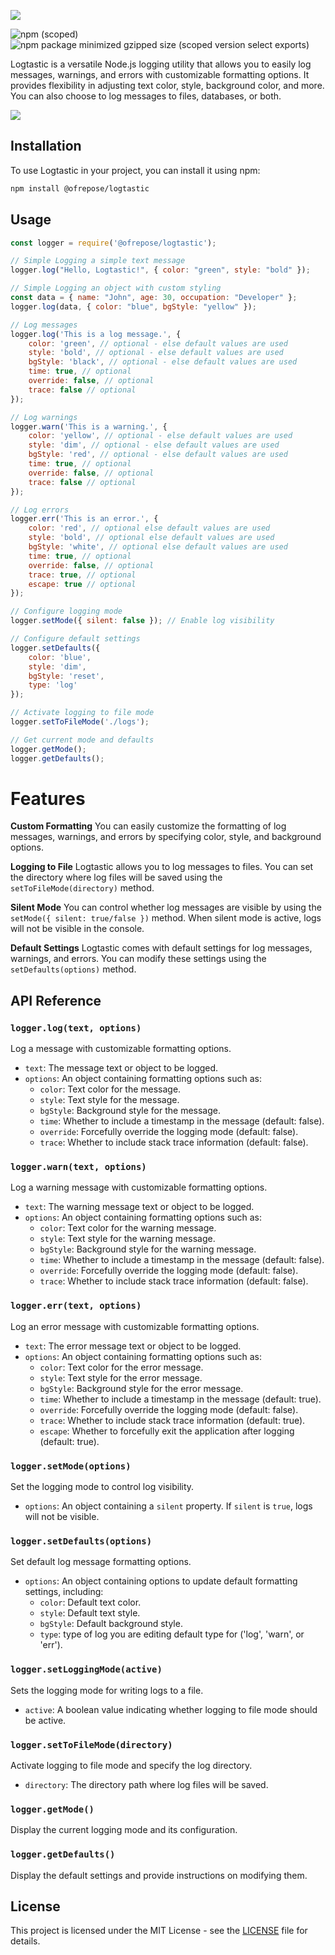 [<img src="https://github.com/Ofrepose/Ofrepose/blob/master/imgs/logtastic2.jpg">](https://github.com/Ofrepose/Ofrepose/blob/master/imgs/logtastic2.jpg)

![npm (scoped)](https://img.shields.io/npm/v/%40ofrepose/logtastic)![npm package minimized gzipped size (scoped version select exports)](https://img.shields.io/bundlejs/size/%40ofrepose/logtastic%401.0.1)

Logtastic is a versatile Node.js logging utility that allows you to easily log messages, warnings, and errors with customizable formatting options. It provides flexibility in adjusting text color, style, background color, and more. You can also choose to log messages to files, databases, or both.

[<img src="https://github.com/Ofrepose/Ofrepose/blob/master/imgs/logtasticExampleNew.gif">](https://github.com/Ofrepose/Ofrepose/blob/master/imgs/logtasticExampleNew.gif)


## Installation

To use Logtastic in your project, you can install it using npm:

```bash
npm install @ofrepose/logtastic
```

## Usage

```javascript
const logger = require('@ofrepose/logtastic');

// Simple Logging a simple text message
logger.log("Hello, Logtastic!", { color: "green", style: "bold" });

// Simple Logging an object with custom styling
const data = { name: "John", age: 30, occupation: "Developer" };
logger.log(data, { color: "blue", bgStyle: "yellow" });

// Log messages
logger.log('This is a log message.', {
    color: 'green', // optional - else default values are used
    style: 'bold', // optional - else default values are used
    bgStyle: 'black', // optional - else default values are used
    time: true, // optional
    override: false, // optional
    trace: false // optional
});

// Log warnings
logger.warn('This is a warning.', {
    color: 'yellow', // optional - else default values are used
    style: 'dim', // optional - else default values are used
    bgStyle: 'red', // optional - else default values are used
    time: true, // optional
    override: false, // optional
    trace: false // optional
});

// Log errors
logger.err('This is an error.', {
    color: 'red', // optional else default values are used
    style: 'bold', // optional else default values are used
    bgStyle: 'white', // optional else default values are used
    time: true, // optional
    override: false, // optional
    trace: true, // optional
    escape: true // optional
});

// Configure logging mode
logger.setMode({ silent: false }); // Enable log visibility

// Configure default settings
logger.setDefaults({
    color: 'blue',
    style: 'dim',
    bgStyle: 'reset',
    type: 'log'
});

// Activate logging to file mode
logger.setToFileMode('./logs');

// Get current mode and defaults
logger.getMode();
logger.getDefaults();
```

# Features

**Custom Formatting**
You can easily customize the formatting of log messages, warnings, and errors by specifying color, style, and background options.

**Logging to File**
Logtastic allows you to log messages to files. You can set the directory where log files will be saved using the `setToFileMode(directory)` method.

**Silent Mode**
You can control whether log messages are visible by using the `setMode({ silent: true/false })` method. When silent mode is active, logs will not be visible in the console.

**Default Settings**
Logtastic comes with default settings for log messages, warnings, and errors. You can modify these settings using the `setDefaults(options)` method.

## API Reference

### `logger.log(text, options)`

Log a message with customizable formatting options.

- `text`: The message text or object to be logged.
- `options`: An object containing formatting options such as:
  - `color`: Text color for the message.
  - `style`: Text style for the message.
  - `bgStyle`: Background style for the message.
  - `time`: Whether to include a timestamp in the message (default: false).
  - `override`: Forcefully override the logging mode (default: false).
  - `trace`: Whether to include stack trace information (default: false).

### `logger.warn(text, options)`

Log a warning message with customizable formatting options.

- `text`: The warning message text or object to be logged.
- `options`: An object containing formatting options such as:
  - `color`: Text color for the warning message.
  - `style`: Text style for the warning message.
  - `bgStyle`: Background style for the warning message.
  - `time`: Whether to include a timestamp in the message (default: false).
  - `override`: Forcefully override the logging mode (default: false).
  - `trace`: Whether to include stack trace information (default: false).

### `logger.err(text, options)`

Log an error message with customizable formatting options.

- `text`: The error message text or object to be logged.
- `options`: An object containing formatting options such as:
  - `color`: Text color for the error message.
  - `style`: Text style for the error message.
  - `bgStyle`: Background style for the error message.
  - `time`: Whether to include a timestamp in the message (default: true).
  - `override`: Forcefully override the logging mode (default: false).
  - `trace`: Whether to include stack trace information (default: true).
  - `escape`: Whether to forcefully exit the application after logging (default: true).

### `logger.setMode(options)`

Set the logging mode to control log visibility.

- `options`: An object containing a `silent` property. If `silent` is `true`, logs will not be visible.

### `logger.setDefaults(options)`

Set default log message formatting options.

- `options`: An object containing options to update default formatting settings, including:
  - `color`: Default text color.
  - `style`: Default text style.
  - `bgStyle`: Default background style.
  - `type`: type of log you are editing default type for ('log', 'warn', or 'err').

### `logger.setLoggingMode(active)`

Sets the logging mode for writing logs to a file.

- `active`: A boolean value indicating whether logging to file mode should be active.

### `logger.setToFileMode(directory)`

Activate logging to file mode and specify the log directory.

- `directory`: The directory path where log files will be saved.

### `logger.getMode()`

Display the current logging mode and its configuration.

### `logger.getDefaults()`

Display the default settings and provide instructions on modifying them.

## License

This project is licensed under the MIT License - see the [LICENSE](LICENSE) file for details.
